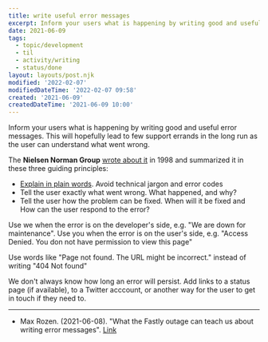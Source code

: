 ```yaml
---
title: write useful error messages
excerpt: Inform your users what is happening by writing good and useful error messages
date: 2021-06-09
tags:
  - topic/development
  - til
  - activity/writing
  - status/done
layout: layouts/post.njk
modified: '2022-02-07'
modifiedDateTime: '2022-02-07 09:58'
created: '2021-06-09'
createdDateTime: '2021-06-09 10:00'
---
```


Inform your users what is happening by writing good and useful error messages. This will hopefully lead to few support errands in the long run as the user can understand what went wrong.

The **Nielsen Norman Group** [wrote about it](https://www.nngroup.com/articles/improving-dreaded-404-error-message/) in 1998 and summarized it in these three guiding principles:

- [Explain in plain words](/posts/explain-in-plain-words). Avoid technical jargon and error codes
- Tell the user exactly what went wrong. What happened, and why?
- Tell the user how the problem can be fixed. When will it be fixed and How can the user respond to the error?

Use we when the error is on the developer's side, e.g. "We are down for maintenance". Use you when the error is on the user's side, e.g. "Access Denied. You don not have permission to view this page"

Use words like "Page not found. The URL might be incorrect." instead of writing "404 Not found"

We don't always know how long an error will persist. Add links to a status page (if available), to a Twitter acccount, or another way for the user to get in touch if they need to.

---

- Max Rozen. (2021-06-08). "What the Fastly outage can teach us about writing error messages". [Link](https://onlineornot.com/what-fastly-outage-can-teach-about-writing-error-messages)
